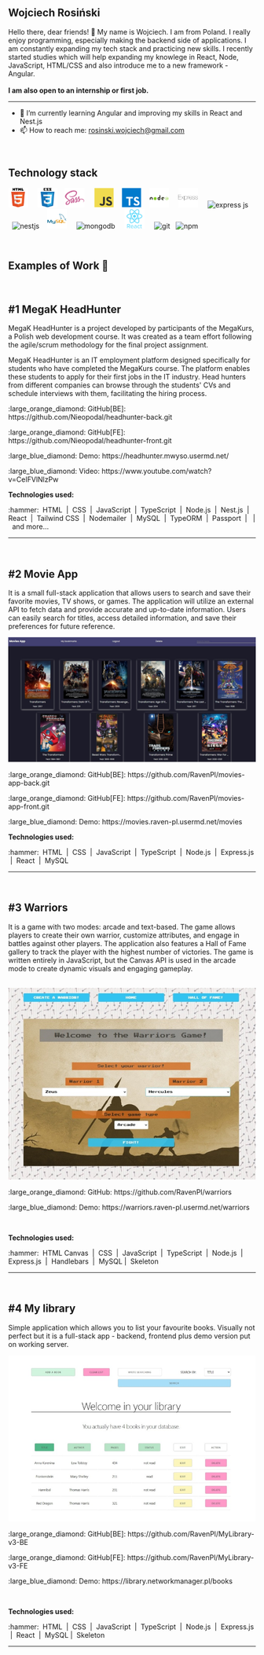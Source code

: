 ## Wojciech Rosiński
Hello there, dear friends! 👋 My name is Wojciech. I am from Poland. I really enjoy programming, especially making the backend side of applications. I am constantly expanding my tech stack and practicing new skills. I recently started studies which will help expanding my knowlege in React, Node, JavaScript, HTML/CSS and also introduce me to a new framework - Angular. <br/>
<br/>
**I am also open to an internship or first job.**
<hr/>

- 🌱 I’m currently learning Angular and improving my skills in React and Nest.js
- 📫 How to reach me: rosinski.wojciech@gmail.com
<br/>

## Technology stack
<p align="left">
<img src="https://raw.githubusercontent.com/devicons/devicon/master/icons/html5/html5-original-wordmark.svg" alt="html5" width="40" height="40"/> &nbsp; &nbsp;
<img src="https://raw.githubusercontent.com/devicons/devicon/master/icons/css3/css3-original-wordmark.svg" alt="css3" width="40" height="40"/> &nbsp;&nbsp;
<img src="https://raw.githubusercontent.com/devicons/devicon/master/icons/sass/sass-original.svg" alt="sass" width="40" height="40"/> &nbsp; &nbsp;
<img src="https://raw.githubusercontent.com/devicons/devicon/master/icons/javascript/javascript-original.svg" alt="javascript" width="40" height="40"/> &nbsp;&nbsp;
<img src="https://raw.githubusercontent.com/devicons/devicon/master/icons/typescript/typescript-original.svg" alt="typescript" width="40" height="40"/> &nbsp;&nbsp;
<img src="https://raw.githubusercontent.com/devicons/devicon/master/icons/nodejs/nodejs-original-wordmark.svg" alt="nodejs" width="40" height="40"/> &nbsp; &nbsp;
<img src="https://raw.githubusercontent.com/github/explore/80688e429a7d4ef2fca1e82350fe8e3517d3494d/topics/express/express.png" alt="express js" height="40"/> &nbsp; &nbsp;
<img src="https://www.vectorlogo.zone/logos/handlebarsjs/handlebarsjs-ar21.svg" alt="express js" height="40"/> &nbsp; &nbsp;
<img src="https://www.vectorlogo.zone/logos/nestjs/nestjs-icon.svg" alt="nestjs" width="40" height="40"/>  &nbsp;&nbsp;
<img src="https://raw.githubusercontent.com/devicons/devicon/master/icons/mysql/mysql-original-wordmark.svg" alt="mysql" width="40" height="40"/> &nbsp; &nbsp;
<img src="https://www.svgrepo.com/show/331488/mongodb.svg" alt="mongodb" width="40" height="40"/> &nbsp; &nbsp;
<img src="https://raw.githubusercontent.com/devicons/devicon/master/icons/react/react-original-wordmark.svg" alt="react" width="40" height="40"/> &nbsp; &nbsp;
<img src="https://www.vectorlogo.zone/logos/git-scm/git-scm-icon.svg" alt="git" width="40" height="40"/>&nbsp;&nbsp;
<img src="https://www.vectorlogo.zone/logos/npmjs/npmjs-ar21.svg" alt="npm" width="40" height="40"/>&nbsp;&nbsp;
</p>
<br/>

## Examples of Work :briefcase:

<br/>

## #1 MegaK HeadHunter

<p>
MegaK HeadHunter is a project developed by participants of the MegaKurs, a Polish web development course. It was created as a team effort following the agile/scrum methodology for the final project assignment.

MegaK HeadHunter is an IT employment platform designed specifically for students who have completed the MegaKurs course. The platform enables these students to apply for their first jobs in the IT industry. Head hunters from different companies can browse through the students' CVs and schedule interviews with them, facilitating the hiring process.
</p>

<p> :large_orange_diamond: GitHub[BE]: https://github.com/Nieopodal/headhunter-back.git </p>
<p> :large_orange_diamond: GitHub[FE]: https://github.com/Nieopodal/headhunter-front.git </p>
<p> :large_blue_diamond: Demo: https://headhunter.mwyso.usermd.net/ </p>
<p> :large_blue_diamond: Video: https://www.youtube.com/watch?v=CeIFVlNlzPw </p>

**Technologies used:**

<p>:hammer:&nbsp HTML &nbsp|&nbsp CSS &nbsp|&nbsp JavaScript &nbsp|&nbsp TypeScript &nbsp|&nbsp Node.js &nbsp|&nbsp Nest.js &nbsp|&nbsp React &nbsp|&nbsp Tailwind CSS &nbsp|&nbsp Nodemailer &nbsp|&nbsp MySQL &nbsp|&nbsp TypeORM &nbsp|&nbsp Passport &nbsp|&nbsp &nbsp|&nbsp and more... &nbsp <p>
  
<hr/>
<br/>

## #2 Movie App

<p>It is a small full-stack application that allows users to search and save their favorite movies, TV shows, or games. The application will utilize an external API to fetch data and provide accurate and up-to-date information. Users can easily search for titles, access detailed information, and save their preferences for future reference.</p>

<img src="main_view.jpg" />
<p> :large_orange_diamond: GitHub[BE]: https://github.com/RavenPl/movies-app-back.git</p>
<p> :large_orange_diamond: GitHub[FE]: https://github.com/RavenPl/movies-app-front.git</p>
<p> :large_blue_diamond: Demo: https://movies.raven-pl.usermd.net/movies</p>

**Technologies used:**

<p>:hammer:&nbsp HTML &nbsp|&nbsp CSS &nbsp|&nbsp JavaScript &nbsp|&nbsp TypeScript &nbsp|&nbsp Node.js &nbsp|&nbsp Express.js &nbsp|&nbsp React &nbsp|&nbsp MySQL&nbsp <p>
  
<hr/>
<br/>

## #3 Warriors

<p>It is a game with two modes: arcade and text-based. The game allows players to create their own warrior, customize attributes, and engage in battles against other players. The application also features a Hall of Fame gallery to track the player with the highest number of victories. The game is written entirely in JavaScript, but the Canvas API is used in the arcade mode to create dynamic visuals and engaging gameplay. </p> <br/>
<img src="home.jpg" />
<p> :large_orange_diamond: GitHub: https://github.com/RavenPl/warriors</p>
<p> :large_blue_diamond: Demo: https://warriors.raven-pl.usermd.net/warriors</p>
<br/>

**Technologies used:**

<p>:hammer:&nbsp HTML Canvas &nbsp|&nbsp CSS &nbsp|&nbsp JavaScript &nbsp|&nbsp TypeScript &nbsp|&nbsp Node.js &nbsp|&nbsp Express.js &nbsp|&nbsp Handlebars &nbsp|&nbsp MySQL&nbsp|&nbsp Skeleton <p>

<hr/>
<br/>

## #4 My library 

<p>Simple application which allows you to list your favourite books. Visually not perfect but it is a full-stack app - backend, frontend plus demo version put on working server.</p>
<img src="mainView.jpg" />
<p> :large_orange_diamond: GitHub[BE]: https://github.com/RavenPl/MyLibrary-v3-BE</p>
<p> :large_orange_diamond: GitHub[FE]: https://github.com/RavenPl/MyLibrary-v3-FE</p>
<p> :large_blue_diamond: Demo: https://library.networkmanager.pl/books</p>
<br/>

**Technologies used:**

<p>:hammer:&nbsp HTML &nbsp|&nbsp CSS &nbsp|&nbsp JavaScript &nbsp|&nbsp TypeScript &nbsp|&nbsp Node.js &nbsp|&nbsp Express.js &nbsp|&nbsp React &nbsp|&nbsp MySQL&nbsp|&nbsp Skeleton <p>
<hr/>
